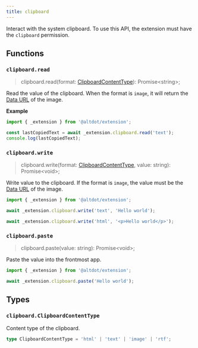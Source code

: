 ```yaml
---
title: clipboard
---
```


Interact with the system clipboard. To use this API, the extension must have the `clipboard` permission.

## Functions

### `clipboard.read`
> clipboard.read(format: [ClipboardContentType](#clipboardclipboardcontenttype)): Promise\<string>;

Read the value of the clipboard. When the format is `image`, it will return the [Data URL](https://developer.mozilla.org/en-US/docs/Web/HTTP/Basics_of_HTTP/Data_URLs) of the image.

**Example**

```ts
import { _extension } from '@altdot/extension';

const lastCopiedText = await _extension.clipboard.read('text');
console.log(lastCopiedText);
```

### `clipboard.write`
> clipboard.write(format: [ClipboardContentType](#clipboardclipboardcontenttype), value: string): Promise\<void>;

Write value to the clipboard. If the format is `image`, the value must be the [Data URL](https://developer.mozilla.org/en-US/docs/Web/HTTP/Basics_of_HTTP/Data_URLs) of the image.

```ts
import { _extension } from '@altdot/extension';

await _extension.clipboard.write('text', 'Hello world');

await _extension.clipboard.write('html', '<p>Hello world</p>');
```

### `clipboard.paste`
> clipboard.paste(value: string): Promise\<void>;

Paste the value into the frontmost app.

```ts
import { _extension } from '@altdot/extension';

await _extension.clipboard.paste('Hello world');
```

## Types

### `clipboard.ClipboardContentType`

Content type of the clipboard.

```ts
type ClipboardContentType = 'html' | 'text' | 'image' | 'rtf';
```